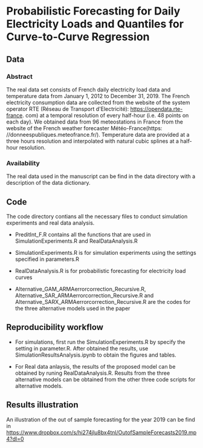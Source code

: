 # Probabilistic Forecasting for Daily Electricity Loads and Quantiles for Curve-to-Curve Regression

## Data 
### Abstract
The real data set consists of French daily electricity load data and temperature data from January 1, 2012 to December 31, 2019. The French electricity consumption data are collected from the website of the system operator RTE (Réseau de Transport d'Electricité): https://opendata.rte-france. com) at a temporal resolution of every half-hour (i.e. 48 points on each day). We obtained data from 96 meteostations in France from the website of the French weather forecaster Météo-France(https: //donneespubliques.meteofrance.fr/). Temperature data are provided at a three hours resolution and interpolated with natural cubic splines at a half-hour resolution.

### Availability
The real data used in the manuscript can be find in the data directory with a description of the data dictionary.


## Code
The code directory contians all the necessary files to conduct simulation experiments and real data analysis.

* PreditInt_F.R contains all the functions that are used in SimulationExperiments.R and RealDataAnalysis.R

* SimulationExperiments.R is for simulation experiments using the settings specified in parameters.R

* RealDataAnalysis.R is for probabilistic forecasting for electricity load curves

* Alternative_GAM_ARMAerrorcorrection_Recursive.R, Alternative_SAR_ARMAerrorcorrection_Recursive.R and Alternative_SARX_ARMAerrorcorrection_Recursive.R are the codes for the three alternative models used in the paper


## Reproducibility workflow
* For simulations, first run the SimulationExperiments.R by specify the setting in parameter.R. After obtained the results, use SimulationResultsAnalysis.ipynb to obtain the figures and tables.

* For Real data anlaysis, the results of the proposed model can be obtained by runing RealDataAnalysis.R. Results from the three alternative models can be obtained from the other three code scripts for alternative models.


## Results illustration
An illustration of the out of sample forecasting for the year 2019 can be find in https://www.dropbox.com/s/hi274jlu8bx4tnl/OutofSampleForecasts2019.mp4?dl=0 
